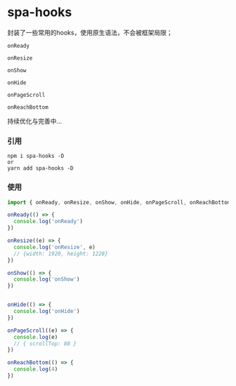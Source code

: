# spa-hooks
封装了一些常用的hooks，使用原生语法，不会被框架局限；

`onReady`

`onResize`

`onShow`

`onHide`

`onPageScroll`

`onReachBottom`

持续优化与完善中...

### 引用
```shell
npm i spa-hooks -D
or
yarn add spa-hooks -D
```

### 使用
```js
import { onReady, onResize, onShow, onHide, onPageScroll, onReachBottom } from 'spa-hooks'

onReady(() => {
  console.log('onReady')
})

onResize((e) => {
  console.log('onResize', e)
  // {width: 1920, height: 1228}
})

onShow(() => {
  console.log('onShow')
})


onHide(() => {
  console.log('onHide')
})

onPageScroll((e) => {
  console.log(e)
  // { scrollTop: 88 }
})

onReachBottom(() => {
  console.log(4)
})
```



